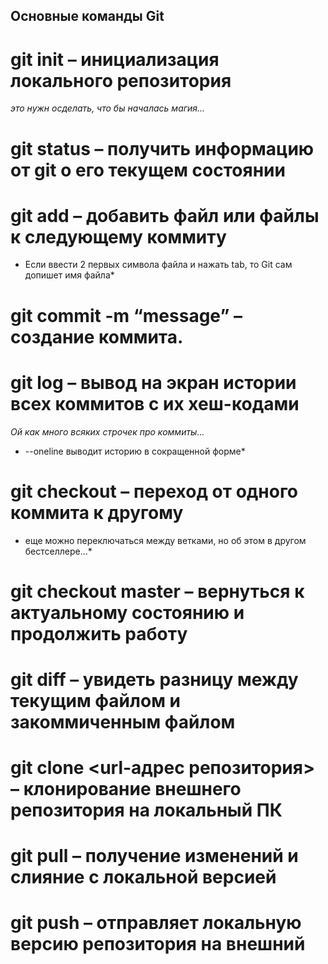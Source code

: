 ## Основные команды Git
# git init – инициализация локального репозитория
*это нужн осделать, что бы началась магия...*
# git status – получить информацию от git о его текущем состоянии
# git add – добавить файл или файлы к следующему коммиту
* Если ввести 2 первых символа файла и нажать tab, то Git сам допишет имя файла*
# git commit -m “message” – создание коммита.
# git log – вывод на экран истории всех коммитов с их хеш-кодами
*Ой как много всяких строчек про коммиты...*
* --oneline выводит историю в сокращенной форме*
# git checkout – переход от одного коммита к другому
* еще можно переключаться между ветками, но об этом в другом бестселлере...*
# git checkout master – вернуться к актуальному состоянию и продолжить работу
# git diff – увидеть разницу между текущим файлом и закоммиченным файлом
# git clone <url-адрес репозитория> – клонирование внешнего репозитория на локальный ПК
# git pull – получение изменений и слияние с локальной версией
# git push – отправляет локальную версию репозитория на внешний
